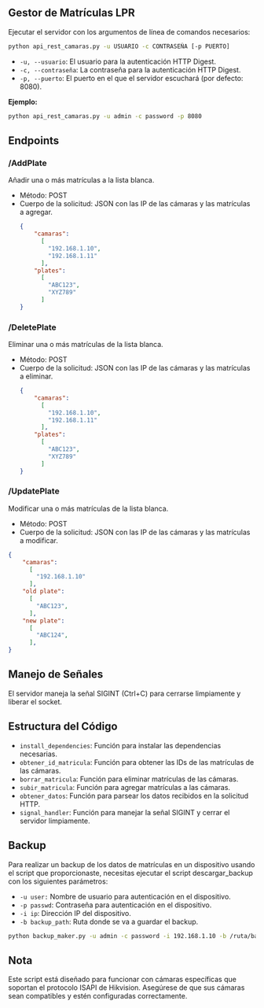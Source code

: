 
## Gestor de Matrículas LPR

Ejecutar el servidor con los argumentos de línea de comandos necesarios:

```sh
python api_rest_camaras.py -u USUARIO -c CONTRASEÑA [-p PUERTO]
```

- `-u, --usuario`: El usuario para la autenticación HTTP Digest.
- `-c, --contraseña`: La contraseña para la autenticación HTTP Digest.
- `-p, --puerto`: El puerto en el que el servidor escuchará (por defecto: 8080).

**Ejemplo:**

```sh
python api_rest_camaras.py -u admin -c password -p 8080
```



## Endpoints

### /AddPlate

Añadir una o más matrículas a la lista blanca.

- Método: POST
- Cuerpo de la solicitud: JSON con las IP de las cámaras y las matrículas a agregar.
  ```json
  {
      "camaras":
        [
          "192.168.1.10",
          "192.168.1.11"
        ],
      "plates":
        [
          "ABC123",
          "XYZ789"
        ]
  }
  ```

### /DeletePlate

Eliminar una o más matrículas de la lista blanca.

- Método: POST
- Cuerpo de la solicitud: JSON con las IP de las cámaras y las matrículas a eliminar.
  ```json
  {
      "camaras":
        [
          "192.168.1.10",
          "192.168.1.11"
        ],
      "plates":
        [
          "ABC123",
          "XYZ789"
        ]
  }
  ```
### /UpdatePlate
  Modificar una o más matrículas de la lista blanca.

  - Método: POST
  - Cuerpo de la solicitud: JSON con las IP de las cámaras y las matrículas a modificar.
  ```json
  {
      "camaras":
        [
          "192.168.1.10"
        ],
      "old plate":
        [
          "ABC123",
        ],
      "new plate":
        [
          "ABC124",
        ],
  }
  ```
## Manejo de Señales

El servidor maneja la señal SIGINT (Ctrl+C) para cerrarse limpiamente y liberar el socket.

## Estructura del Código

- `install_dependencies`: Función para instalar las dependencias necesarias.
- `obtener_id_matricula`: Función para obtener las IDs de las matrículas de las cámaras.
- `borrar_matricula`: Función para eliminar matrículas de las cámaras.
- `subir_matricula`: Función para agregar matrículas a las cámaras.
- `obtener_datos`: Función para parsear los datos recibidos en la solicitud HTTP.
- `signal_handler`: Función para manejar la señal SIGINT y cerrar el servidor limpiamente.

## Backup
Para realizar un backup de los datos de matrículas en un dispositivo usando el script que proporcionaste, necesitas ejecutar el script descargar_backup con los siguientes parámetros:

- `-u user:` Nombre de usuario para autenticación en el dispositivo.
- `-p passwd`: Contraseña para autenticación en el dispositivo.
- `-i ip`: Dirección IP del dispositivo.
- `-b backup_path`: Ruta donde se va a guardar el backup.
```sh
python backup_maker.py -u admin -c password -i 192.168.1.10 -b /ruta/backup
```

## Nota

Este script está diseñado para funcionar con cámaras específicas que soportan el protocolo ISAPI de Hikvision. Asegúrese de que sus cámaras sean compatibles y estén configuradas correctamente.


